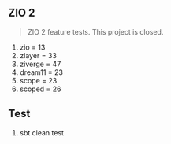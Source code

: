 ZIO 2
-----
>ZIO 2 feature tests. This project is closed.
1. zio = 13
2. zlayer = 33
3. ziverge = 47
4. dream11 = 23
5. scope = 23
6. scoped = 26

Test
----
1. sbt clean test
